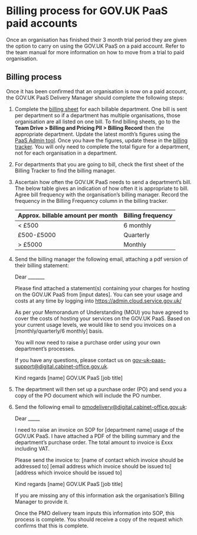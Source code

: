 # Billing process for GOV.UK PaaS paid accounts

Once an organisation has finished their 3 month trial period they are given the option to carry on using the GOV.UK PaaS on a paid account. Refer to the team manual for more information on how to move from a trial to paid organisation. 

## Billing process

Once it has been confirmed that an organisation is now on a paid account, the GOV.UK PaaS Delivery Manager should complete the following steps:

1. Complete the [billing sheet](https://docs.google.com/spreadsheets/d/1kFNnl3_10g949eSXTnnrvc47WzT6QqXHWoODlL8OMW8/edit#gid=0) for each billable department. One bill is sent per department so if a department has multiple organisations, those organisation are all listed on one bill.
To find billing sheets, go to the __Team Drive > Billing and Pricing PII > Billing Record__ then the appropriate department. Update the latest month’s figures using the [PaaS Admin tool](https://login.cloud.service.gov.uk/login).
Once you have the figures, update these in the [billing tracker](https://docs.google.com/spreadsheets/d/1Iu8rkO3mGhJaHketb_V4KiInSZ-68r83xId1jRKSFZ4/edit#gid=1990307727). You will only need to complete the total figure for a department, not for each organisation in a department. 

1. For departments that you are going to bill, check the first sheet of the Billing Tracker to find the billing manager. 

1. Ascertain how often the GOV.UK PaaS needs to send a department’s bill. The below table gives an indication of how often it is appropriate to bill. Agree bill frequency with the organisation’s billing manager. Record the frequency in the Billing Frequency column in the billing tracker.

    
    | __Approx. billable amount per month__ | __Billing frequency__ |
    | --- | --- |
    | < £500 | 6 monthly |
    | £500-£5000 | Quarterly |
    | > £5000 | Monthly |
    

1. Send the billing manager the following email, attaching a pdf version of their billing statement:

    Dear _______

    Please find attached a statement(s) containing your charges for hosting on the GOV.UK PaaS from [input dates]. You can see your usage and costs at any time by logging into https://admin.cloud.service.gov.uk/
 
    As per your Memorandum of Understanding (MOU) you have agreed to cover the costs of hosting your services on the GOV.UK PaaS. Based on your current usage levels, we would like to send you invoices on a [monthly/quarterly/6 monthly] basis.

    You will now need to raise a purchase order using your own department’s processes. 

    If you have any questions, please contact us on gov-uk-paas-support@digital.cabinet-office.gov.uk.

    Kind regards
    [name]
    GOV.UK PaaS [job title]

1. The department will then set up a purchase order (PO) and send you a copy of the PO document which will include the PO number.

1. Send the following email to pmodelivery@digital.cabinet-office.gov.uk:

    Dear _____

    I need to raise an invoice on SOP for [department name] usage of the GOV.UK PaaS. I have attached a PDF of the billing summary and the department’s purchase order. The total amount to invoice is £xxx including VAT. 

    Please send the invoice to:
    [name of contact which invoice should be addressed to]
    [email address which invoice should be issued to]
    [address which invoice should be issued to]

    Kind regards
    [name]
    GOV.UK PaaS [job title]

    If you are missing any of this information ask the organisation’s Billing Manager to provide it.

    Once the PMO delivery team inputs this information into SOP, this process is complete. You should receive a copy of the request which confirms that this is complete.
